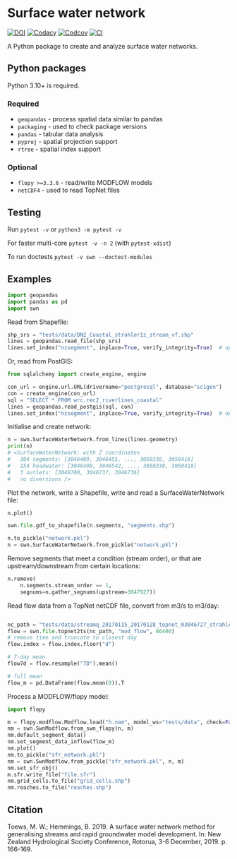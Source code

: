 # Surface water network
[![DOI](https://zenodo.org/badge/187739645.svg)](https://zenodo.org/badge/latestdoi/187739645)
[![Codacy](https://api.codacy.com/project/badge/Grade/420bcd8896c14f18b2077dd987c78849)](https://app.codacy.com/manual/mwtoews/surface-water-network?utm_source=github.com&utm_medium=referral&utm_content=mwtoews/surface-water-network&utm_campaign=Badge_Grade_Dashboard)
[![Codcov](https://codecov.io/gh/mwtoews/surface-water-network/branch/main/graph/badge.svg)](https://codecov.io/gh/mwtoews/surface-water-network)
[![CI](https://github.com/mwtoews/surface-water-network/actions/workflows/tests.yml/badge.svg?branch=main)](https://github.com/mwtoews/surface-water-network/actions/workflows/tests.yml)

A Python package to create and analyze surface water networks.


## Python packages

Python 3.10+ is required.

### Required

 - `geopandas` - process spatial data similar to pandas
 - `packaging` - used to check package versions
 - `pandas` - tabular data analysis
 - `pyproj` - spatial projection support
 - `rtree` - spatial index support

### Optional

 - `flopy >=3.3.6` - read/write MODFLOW models
 - `netCDF4` - used to read TopNet files

## Testing

Run `pytest -v` or `python3 -m pytest -v`

For faster multi-core `pytest -v -n 2` (with `pytest-xdist`)

To run doctests `pytest -v swn --doctest-modules`

## Examples

```python
import geopandas
import pandas as pd
import swn
```

Read from Shapefile:
```python
shp_srs = "tests/data/DN2_Coastal_strahler1z_stream_vf.shp"
lines = geopandas.read_file(shp_srs)
lines.set_index("nzsegment", inplace=True, verify_integrity=True)  # optional
```

Or, read from PostGIS:
```python
from sqlalchemy import create_engine, engine

con_url = engine.url.URL(drivername="postgresql", database="scigen")
con = create_engine(con_url)
sql = "SELECT * FROM wrc.rec2_riverlines_coastal"
lines = geopandas.read_postgis(sql, con)
lines.set_index("nzsegment", inplace=True, verify_integrity=True)  # optional
```

Initialise and create network:
```python
n = swn.SurfaceWaterNetwork.from_lines(lines.geometry)
print(n)
# <SurfaceWaterNetwork: with Z coordinates
#   304 segments: [3046409, 3046455, ..., 3050338, 3050418]
#   154 headwater: [3046409, 3046542, ..., 3050338, 3050418]
#   3 outlets: [3046700, 3046737, 3046736]
#   no diversions />
```

Plot the network, write a Shapefile, write and read a SurfaceWaterNetwork file:
```python
n.plot()

swn.file.gdf_to_shapefile(n.segments, "segments.shp")

n.to_pickle("network.pkl")
n = swn.SurfaceWaterNetwork.from_pickle("network.pkl")
```

Remove segments that meet a condition (stream order), or that are
upstream/downstream from certain locations:
```python
n.remove(
    n.segments.stream_order == 1,
    segnums=n.gather_segnums(upstream=3047927))
```

Read flow data from a TopNet netCDF file, convert from m3/s to m3/day:
```python

nc_path = "tests/data/streamq_20170115_20170128_topnet_03046727_strahler1.nc"
flow = swn.file.topnet2ts(nc_path, "mod_flow", 86400)
# remove time and truncate to closest day
flow.index = flow.index.floor("d")

# 7-day mean
flow7d = flow.resample("7D").mean()

# full mean
flow_m = pd.DataFrame(flow.mean(0)).T
```

Process a MODFLOW/flopy model:
```python
import flopy

m = flopy.modflow.Modflow.load("h.nam", model_ws="tests/data", check=False)
nm = swn.SwnModflow.from_swn_flopy(n, m)
nm.default_segment_data()
nm.set_segment_data_inflow(flow_m)
nm.plot()
nm.to_pickle("sfr_network.pkl")
nm = swn.SwnModflow.from_pickle("sfr_network.pkl", n, m)
nm.set_sfr_obj()
m.sfr.write_file("file.sfr")
nm.grid_cells.to_file("grid_cells.shp")
nm.reaches.to_file("reaches.shp")
```

## Citation

Toews, M. W.; Hemmings, B. 2019. A surface water network method for generalising streams and rapid groundwater model development. In: New Zealand Hydrological Society Conference, Rotorua, 3-6 December, 2019. p. 166-169.
